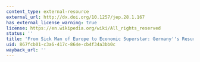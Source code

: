 ```yaml
---
content_type: external-resource
external_url: http://dx.doi.org/10.1257/jep.28.1.167
has_external_license_warning: true
license: https://en.wikipedia.org/wiki/All_rights_reserved
status: ''
title: 'From Sick Man of Europe to Economic Superstar: Germany''s Resurgent Economy'
uid: 867fcb01-c3a6-417c-864e-cb4f34a3bb0c
wayback_url: ''
---
```

